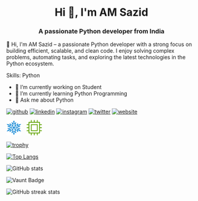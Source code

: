 <h1 align="center">Hi 👋, I'm AM Sazid</h1>
<h3 align="center">A passionate Python developer from India</h3>

👋 Hi, I'm AM Sazid – a passionate Python developer with a strong focus on building efficient, scalable, and clean code. I enjoy solving complex problems, automating tasks, and exploring the latest technologies in the Python ecosystem.



Skills: Python

- 🔭 I’m currently working on Student 
- 🌱 I’m currently learning Python Programming 
- 💬 Ask me about Python  


[<img src='https://cdn.jsdelivr.net/npm/simple-icons@3.0.1/icons/github.svg' alt='github' height='40'>](https://github.com/am-sazid)  [<img src='https://cdn.jsdelivr.net/npm/simple-icons@3.0.1/icons/linkedin.svg' alt='linkedin' height='40'>](https://www.linkedin.com/in/am-sazid-205673316//)  [<img src='https://cdn.jsdelivr.net/npm/simple-icons@3.0.1/icons/instagram.svg' alt='instagram' height='40'>](https://www.instagram.com/am_sazid/)  [<img src='https://cdn.jsdelivr.net/npm/simple-icons@3.0.1/icons/twitter.svg' alt='twitter' height='40'>](https://twitter.com/@AMSazid1)  [<img src='https://cdn.jsdelivr.net/npm/simple-icons@3.0.1/icons/icloud.svg' alt='website' height='40'>](https://am-sazid.github.io/am-sazid11/?fbclid=IwY2xjawF3fkpleHRuA2FlbQIxMAABHZJekpbMkPFvfaYFyT7Z-rUMILfR3Bu5vcsPBW1i8BWmxSAaH4tIgikzpQ_aem_81dHM34-Dp3BWcZttmZPZA)  

<a href='https://archiveprogram.github.com/'><img src='https://raw.githubusercontent.com/acervenky/animated-github-badges/master/assets/acbadge.gif' width='40' height='40'></a> <a href='https://docs.github.com/en/developers'><img src='https://raw.githubusercontent.com/acervenky/animated-github-badges/master/assets/devbadge.gif' width='40' height='40'></a> 


[![trophy](https://github-profile-trophy.vercel.app/?username=am-sazid)](https://github.com/ryo-ma/github-profile-trophy)

[![Top Langs](https://github-readme-stats.vercel.app/api/top-langs/?username=am-sazid)](https://github.com/anuraghazra/github-readme-stats)

![GitHub stats](https://github-readme-stats.vercel.app/api?username=am-sazid&show_icons=true)  

![Vaunt Badge](https://api.vaunt.dev/v1/github/entities/am-sazid/contributions?format=svg&private=false)  


![GitHub streak stats](https://streak-stats.demolab.com/?user=am-sazid)  

